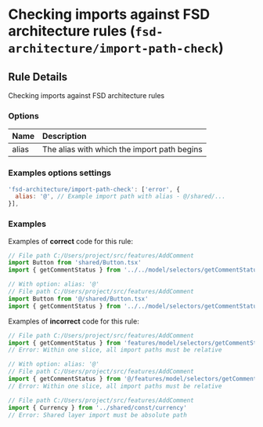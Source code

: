 # Checking imports against FSD architecture rules (`fsd-architecture/import-path-check`)

<!-- end auto-generated rule header -->

## Rule Details

Checking imports against FSD architecture rules

### Options

| Name                     | Description                                    |
| :----------------------- | :--------------------------------------------- |
| alias                    | The alias with which the import path begins    |

### Examples options settings

```js
'fsd-architecture/import-path-check': ['error', {
  alias: '@', // Example import path with alias - @/shared/...
}],
```

### Examples

Examples of **correct** code for this rule:

```js
// File path C:/Users/project/src/features/AddComment
import Button from 'shared/Button.tsx'
import { getCommentStatus } from '../../model/selectors/getCommentStatus'

// With option: alias: '@'
// File path C:/Users/project/src/features/AddComment
import Button from '@/shared/Button.tsx'
import { getCommentStatus } from '../../model/selectors/getCommentStatus'
```

Examples of **incorrect** code for this rule:

```js
// File path C:/Users/project/src/features/AddComment
import { getCommentStatus } from 'features/model/selectors/getCommentStatus'
// Error: Within one slice, all import paths must be relative

// With option: alias: '@'
// File path C:/Users/project/src/features/AddComment
import { getCommentStatus } from '@/features/model/selectors/getCommentStatus'
// Error: Within one slice, all import paths must be relative

// File path C:/Users/project/src/features/AddComment
import { Currency } from '../shared/const/currency'
// Error: Shared layer import must be absolute path
```
